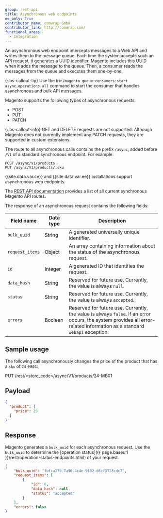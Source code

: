 ```yaml
---
group: rest-api
title: Asynchronous web endpoints
ee_only: True
contributor_name: comwrap GmbH
contributor_link: http://comwrap.com/
functional_areas:
  - Integration
---
```


An asynchronous web endpoint intercepts messages to a Web API and writes them to the message queue. Each time the system accepts such an API request, it generates a UUID identifier. Magento includes this UUID when it adds the message to the queue. Then, a consumer reads the messages from the queue and executes them one-by-one.

{:.bs-callout-tip}
Use the `bin/magento queue:consumers:start async.operations.all` command to start the consumer that handles asynchronous and bulk API messages.

Magento supports the following types of asynchronous requests:

*  POST
*  PUT
*  PATCH

{:.bs-callout-info}
GET and DELETE requests are not supported. Although Magento does not currently implement any PATCH requests, they are supported in custom extensions.

The route to all asynchronous calls contains the prefix `/async`, added before `/V1` of a standard synchronous endpoint. For example:

```http
POST /async/V1/products
PUT /async/V1/products/:sku
```

{{site.data.var.ce}} and {{site.data.var.ee}} installations support asynchronous web endpoints.

The [REST API documentation](https://devdocs.magento.com/redoc/2.3/) provides a list of all current synchronous Magento API routes.

The response of an asynchronous request contains the following fields:

Field name | Data type | Description
--- | --- | ---
`bulk_uuid` | String | A generated universally unique identifier.
`request_items` | Object | An array containing information about the status of the asynchronous request.
`id` | Integer | A generated ID that identifies the request.
`data_hash` | String | Reserved for future use. Currently, the value is always `null`.
`status` | String | Reserved for future use. Currently, the value is always `accepted`.
`errors` | Boolean | Reserved for future use. Currently, the value is always `false`. If an error occurs, the system provides all error-related information as a standard `webapi` exception.

## Sample usage

The following call asynchronously changes the price of the product that has a `sku` of `24-MB01`:

PUT <host>/rest/<store_code>/async/V1/products/24-MB01

## Payload

```json
{
  "product": {
    "price": 29
  }
}
```

## Response

Magento generates a `bulk_uuid` for each asynchronous request. Use the `bulk_uuid` to determine the [operation status]({{ page.baseurl }}/rest/operation-status-endpoints.html) of your request.

```json
{
    "bulk_uuid": "fbfca270-7a90-4c4e-9f32-d6cf3728cdc7",
    "request_items": [
        {
            "id": 0,
            "data_hash": null,
            "status": "accepted"
        }
    ],
    "errors": false
}
```
